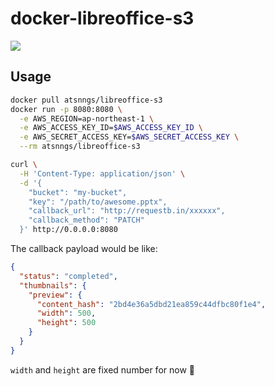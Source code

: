 docker-libreoffice-s3
=====================

[![](https://img.shields.io/docker/automated/atsnngs/libreoffice-s3.svg)](https://hub.docker.com/r/atsnngs/libreoffice-s3/)


Usage
-----

```sh
docker pull atsnngs/libreoffice-s3
docker run -p 8080:8080 \
  -e AWS_REGION=ap-northeast-1 \
  -e AWS_ACCESS_KEY_ID=$AWS_ACCESS_KEY_ID \
  -e AWS_SECRET_ACCESS_KEY=$AWS_SECRET_ACCESS_KEY \
  --rm atsnngs/libreoffice-s3

curl \
  -H 'Content-Type: application/json' \
  -d '{
    "bucket": "my-bucket",
    "key": "/path/to/awesome.pptx",
    "callback_url": "http://requestb.in/xxxxxx",
    "callback_method": "PATCH"
  }' http://0.0.0.0:8080
```

The callback payload would be like:

```json
{
  "status": "completed",
  "thumbnails": {
    "preview": {
      "content_hash": "2bd4e36a5dbd21ea859c44dfbc80f1e4",
      "width": 500,
      "height": 500
    }
  }
}
```

`width` and `height` are fixed number for now :bow:

